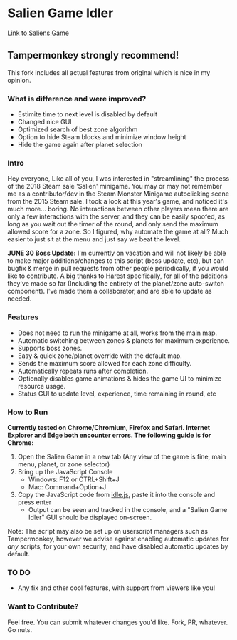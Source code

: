 

# Salien Game Idler

[Link to Saliens Game](https://steamcommunity.com/saliengame/play)

## Tampermonkey strongly recommend!

This fork includes all actual features from original which is nice in my opinion. 

### What is difference and were improved?
* Estimite time to next level is disabled by default
* Changed nice GUI
* Optimized search of best zone algorithm
* Option to hide Steam blocks and minimize window height
* Hide the game again after planet selection

### Intro
Hey everyone, Like all of you, I was interested in "streamlining" the process of the 2018 Steam sale 'Salien' minigame. You may or may not remember me as a contributor/dev in the Steam Monster Minigame autoclicking scene from the 2015 Steam sale. I took a look at this year's game, and noticed it's much more... boring. No interactions between other players mean there are only a few interactions with the server, and they can be easily spoofed, as long as you wait out the timer of the round, and only send the maximum allowed score for a zone. So I figured, why automate the game at all? Much easier to just sit at the menu and just say we beat the level.

**JUNE 30 Boss Update:** I'm currently on vacation and will not likely be able to make major additions/changes to this script (boss update, etc), but can bugfix & merge in pull requests from other people periodically, if you would like to contribute. A big thanks to [Harest](https://github.com/Harest) specifically, for all of the additions they've made so far (Including the entirety of the planet/zone auto-switch component). I've made them a collaborator, and are able to update as needed.

### Features
* Does not need to run the minigame at all, works from the main map.
* Automatic switching between zones & planets for maximum experience.
* Supports boss zones.
* Easy & quick zone/planet override with the default map.
* Sends the maximum score allowed for each zone difficulty.
* Automatically repeats runs after completion.
* Optionally disables game animations & hides the game UI to minimize resource usage.
* Status GUI to update level, experience, time remaining in round, etc

### How to Run
**Currently tested on Chrome/Chromium, Firefox and Safari. Internet Explorer and Edge both encounter errors. The following guide is for Chrome:**

1. Open the Salien Game in a new tab (Any view of the game is fine, main menu, planet, or zone selector)
2. Bring up the JavaScript Console
   * Windows: F12 or CTRL+Shift+J
   * Mac: Command+Option+J
3. Copy the JavaScript code from [idle.js](https://github.com/JeanPaulLucien/saliengame_idler/blob/master/idle.js), paste it into the console and press enter
   * Output can be seen and tracked in the console, and a "Salien Game Idler" GUI should be displayed on-screen.

Note: The script may also be set up on userscript managers such as Tampermonkey, however we advise against enabling automatic updates for _*any*_ scripts, for your own security, and have disabled automatic updates by default.

### TO DO
* Any fix and other cool features, with support from viewers like you!

### Want to Contribute?
Feel free. You can submit whatever changes you'd like. Fork, PR, whatever. Go nuts.
